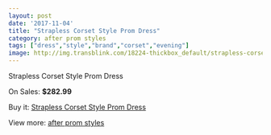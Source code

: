 ```yaml
---
layout: post
date: '2017-11-04'
title: "Strapless Corset Style Prom Dress"
category: after prom styles
tags: ["dress","style","brand","corset","evening"]
image: http://img.transblink.com/18224-thickbox_default/strapless-corset-style-prom-dress.jpg
---
```

Strapless Corset Style Prom Dress

On Sales: **$282.99**
<a href="https://www.transblink.com/en/after-prom-styles/5706-strapless-corset-style-prom-dress.html"><amp-img layout="responsive" width="600" height="600" src="//img.transblink.com/18224-thickbox_default/strapless-corset-style-prom-dress.jpg" alt="Strapless Corset Style Prom Dress 0" /></a>
<a href="https://www.transblink.com/en/after-prom-styles/5706-strapless-corset-style-prom-dress.html"><amp-img layout="responsive" width="600" height="600" src="//img.transblink.com/18227-thickbox_default/strapless-corset-style-prom-dress.jpg" alt="Strapless Corset Style Prom Dress 1" /></a>
<a href="https://www.transblink.com/en/after-prom-styles/5706-strapless-corset-style-prom-dress.html"><amp-img layout="responsive" width="600" height="600" src="//img.transblink.com/18226-thickbox_default/strapless-corset-style-prom-dress.jpg" alt="Strapless Corset Style Prom Dress 2" /></a>
<a href="https://www.transblink.com/en/after-prom-styles/5706-strapless-corset-style-prom-dress.html"><amp-img layout="responsive" width="600" height="600" src="//img.transblink.com/18225-thickbox_default/strapless-corset-style-prom-dress.jpg" alt="Strapless Corset Style Prom Dress 3" /></a>

Buy it: [Strapless Corset Style Prom Dress](https://www.transblink.com/en/after-prom-styles/5706-strapless-corset-style-prom-dress.html "Strapless Corset Style Prom Dress")

View more: [after prom styles](https://www.transblink.com/en/55-after-prom-styles "after prom styles")
